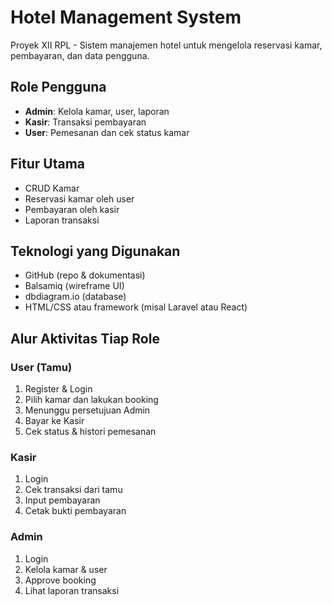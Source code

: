 # Hotel Management System

Proyek XII RPL - Sistem manajemen hotel untuk mengelola reservasi kamar, pembayaran, dan data pengguna.

## Role Pengguna
- **Admin**: Kelola kamar, user, laporan
- **Kasir**: Transaksi pembayaran
- **User**: Pemesanan dan cek status kamar

## Fitur Utama
- CRUD Kamar
- Reservasi kamar oleh user
- Pembayaran oleh kasir
- Laporan transaksi

## Teknologi yang Digunakan
- GitHub (repo & dokumentasi)
- Balsamiq (wireframe UI)
- dbdiagram.io (database)
- HTML/CSS atau framework (misal Laravel atau React)

## Alur Aktivitas Tiap Role

### User (Tamu)
1. Register & Login
2. Pilih kamar dan lakukan booking
3. Menunggu persetujuan Admin
4. Bayar ke Kasir
5. Cek status & histori pemesanan

### Kasir
1. Login
2. Cek transaksi dari tamu
3. Input pembayaran
4. Cetak bukti pembayaran

### Admin
1. Login
2. Kelola kamar & user
3. Approve booking
4. Lihat laporan transaksi

